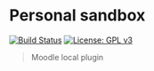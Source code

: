 # Personal sandbox
[![Build Status](https://travis-ci.org/cvut-czm/personal_sandbox.svg?branch=master)](https://travis-ci.org/cvut-czm/personal_sandbox)
[![License: GPL v3](https://img.shields.io/badge/License-GPL%20v3-blue.svg)](https://www.gnu.org/licenses/gpl-3.0)
> Moodle local plugin
